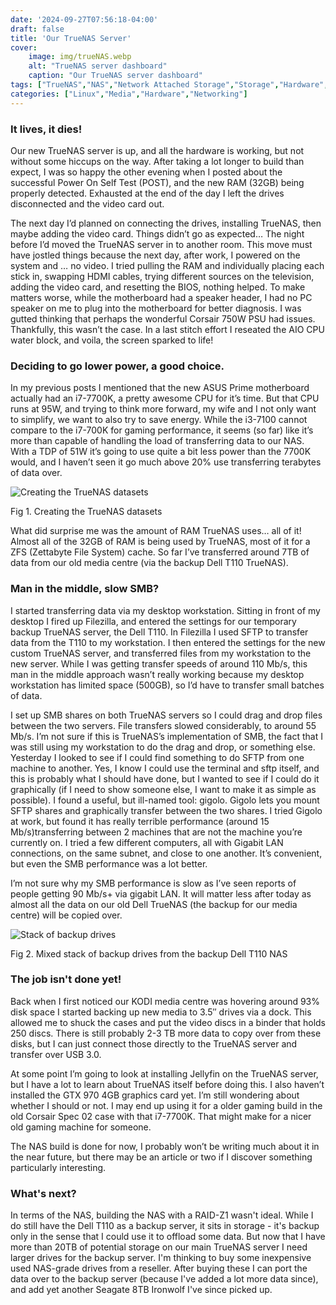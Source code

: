 ```yaml
---
date: '2024-09-27T07:56:18-04:00'
draft: false
title: 'Our TrueNAS Server'
cover:
    image: img/trueNAS.webp
    alt: "TrueNAS server dashboard"
    caption: "Our TrueNAS server dashboard"
tags: ["TrueNAS","NAS","Network Attached Storage","Storage","Hardware","Linux","Media","DVD","Blu-Ray","Networking"]
categories: ["Linux","Media","Hardware","Networking"]
---
```


### It lives, it dies!

Our new TrueNAS server is up, and all the hardware is working, but not without some hiccups on the way. After taking a lot longer to build than expect, I was so happy the other evening when I posted about the successful Power On Self Test (POST), and the new RAM (32GB) being properly detected. Exhausted at the end of the day I left the drives disconnected and the video card out.

The next day I’d planned on connecting the drives, installing TrueNAS, then maybe adding the video card. Things didn’t go as expected… The night before I’d moved the TrueNAS server in to another room. This move must have jostled things because the next day, after work, I powered on the system and … no video. I tried pulling the RAM and individually placing each stick in, swapping HDMI cables, trying different sources on the television, adding the video card, and resetting the BIOS, nothing helped. To make matters worse, while the motherboard had a speaker header, I had no PC speaker on me to plug into the motherboard for better diagnosis. I was gutted thinking that perhaps the wonderful Corsair 750W PSU had issues. Thankfully, this wasn’t the case. In a last stitch effort I reseated the AIO CPU water block, and voila, the screen sparked to life!

### Deciding to go lower power, a good choice.

In my previous posts I mentioned that the new ASUS Prime motherboard actually had an i7-7700K, a pretty awesome CPU for it’s time. But that CPU runs at 95W, and trying to think more forward, my wife and I not only want to simplify, we want to also try to save energy. While the i3-7100 cannot compare to the i7-700K for gaming performance, it seems (so far) like it’s more than capable of handling the load of transferring data to our NAS. With a TDP of 51W it’s going to use quite a bit less power than the 7700K would, and I haven’t seen it go much above 20% use transferring terabytes of data over.

![Creating the TrueNAS datasets](/img/truenas_datasets.webp)<figcaption>Fig 1. Creating the TrueNAS datasets</figcaption>

What did surprise me was the amount of RAM TrueNAS uses… all of it! Almost all of the 32GB of RAM is being used by TrueNAS, most of it for a ZFS (Zettabyte File System) cache. So far I’ve transferred around 7TB of data from our old media centre (via the backup Dell T110 TrueNAS). 

### Man in the middle, slow SMB?

I started transferring data via my desktop workstation. Sitting in front of my desktop I fired up Filezilla, and entered the settings for our temporary backup TrueNAS server, the Dell T110. In Filezilla I used SFTP to transfer data from the T110 to my workstation. I then entered the settings for the new custom TrueNAS server, and transferred files from my workstation to the new server. While I was getting transfer speeds of around 110 Mb/s, this man in the middle approach wasn’t really working because my desktop workstation has limited space (500GB), so I’d have to transfer small batches of data.

I set up SMB shares on both TrueNAS servers so I could drag and drop files between the two servers. File transfers slowed considerably, to around 55 Mb/s. I’m not sure if this is TrueNAS’s implementation of SMB, the fact that I was still using my workstation to do the drag and drop, or something else. Yesterday I looked to see if I could find something to do SFTP from one machine to another. Yes, I know I could use the terminal and sftp itself, and this is probably what I should have done, but I wanted to see if I could do it graphically (if I need to show someone else, I want to make it as simple as possible). I found a useful, but ill-named tool: gigolo. Gigolo lets you mount SFTP shares and graphically transfer between the two shares. I tried Gigolo at work, but found it has really terrible performance (around 15 Mb/s)transferring between 2 machines that are not the machine you’re currently on. I tried a few different computers, all with Gigabit LAN connections, on the same subnet, and close to one another. It’s convenient, but even the SMB performance was a lot better.

I’m not sure why my SMB performance is slow as I’ve seen reports of people getting 90 Mb/s+ via gigabit LAN. It will matter less after today as almost all the data on our old Dell TrueNAS (the backup for our media centre) will be copied over.

![Stack of backup drives](/img/backup_drives.webp)<figcaption>Fig 2. Mixed stack of backup drives from the backup Dell T110 NAS</figcaption>

### The job isn't done yet!

Back when I first noticed our KODI media centre was hovering around 93% disk space I started backing up new media to 3.5″ drives via a dock. This allowed me to shuck the cases and put the video discs in a binder that holds 250 discs. There is still probably 2-3 TB more data to copy over from these disks, but I can just connect those directly to the TrueNAS server and transfer over USB 3.0.

At some point I’m going to look at installing Jellyfin on the TrueNAS server, but I have a lot to learn about TrueNAS itself before doing this. I also haven’t installed the GTX 970 4GB graphics card yet. I’m still wondering about whether I should or not. I may end up using it for a older gaming build in the old Corsair Spec 02 case with that i7-7700K. That might make for a nicer old gaming machine for someone.

The NAS build is done for now, I probably won’t be writing much about it in the near future, but there may be an article or two if I discover something particularly interesting.

### What's next?

In terms of the NAS, building the NAS with a RAID-Z1 wasn't ideal. While I do still have the Dell T110 as a backup server, it sits in storage - it's backup only in the sense that I could use it to offload some data. But now that I have more than 20TB of potential storage on our main TrueNAS server I need larger drives for the backup server. I'm thinking to buy some inexpensive used NAS-grade drives from a reseller. After buying these I can port the data over to the backup server (because I've added a lot more data since), and add yet another Seagate 8TB Ironwolf I've since picked up.